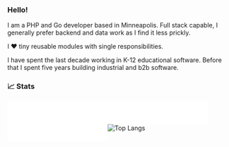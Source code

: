 ### Hello!

I am a PHP and Go developer based in Minneapolis. Full stack capable, I generally prefer backend and data work as I find it less prickly.

I ❤️ tiny reusable modules with single responsibilities.

I have spent the last decade working in K-12 educational software. Before that I spent five years building industrial and b2b software.

### 📈 Stats

<!-- ![My GitHub Statistics](https://github-readme-stats.vercel.app/api?username=donatj&show_icons=true&count_private=true&hide_title=true&disable_animations=true&hide_rank=true) -->

<img src="https://raw.githubusercontent.com/donatj/donatj/master/metrics.svg" align=left width=45%>

<img src="https://raw.githubusercontent.com/donatj/donatj/master/metrics.plugin.habits.charts.svg" align=left width=45%>

![Top Langs](https://github-readme-stats.vercel.app/api/top-langs/?username=donatj&layout=compact&count_private=true&hide_title=true&langs_count=8&hide=Visual%20Basic,HTML)
